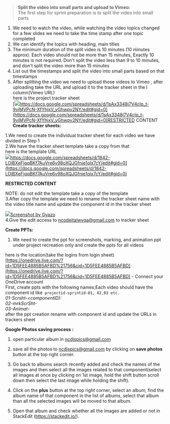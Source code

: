
>**Split the video into small parts and upload to Vimeo:**  
The first step for sprint preparation is to split the video into small parts  
1. We need to watch the video, while watching the video topics changed for a few slides we need to take the time stamp after one topic completed  
2. We can identify the topics with heading, main titles  
3. The minimum duration of the split video is 10 minutes (10 minutes approx). Each video should not be more than 15 minutes, Exactly 10 minutes is not required. Don't split the video less than 9 to 10 minutes, and don't split the video more than 15 minutes  
4. List out the timestamps and split the video into small parts based on that timestamps  
5. After splitting the video we need to upload those videos to Vimeo , after uploading take the URL and upload it to the tracker sheet in the I column(Vimeo URL)  
here is the project tracker sheet  
[![](https://developers.google.com/drive/images/drive_icon.png)https://docs.google.com/spreadsheets/d/1sAx3348j7V4cIp_t-9viMVPcN-XfYhjxV_vGhwpv2NY/edit#gid=0](https://docs.google.com/spreadsheets/d/1sAx3348j7V4cIp_t-9viMVPcN-XfYhjxV_vGhwpv2NY/edit#gid=0)RESTRICTED CONTENT  
**Create tracker sheets:**

1.We need to create the individual tracker sheet for each video we have divided in Step 1  
2.We have the tracker sheet template take a copy from that  
here is the template URL  
![](https://developers.google.com/drive/images/drive_icon.png)https://docs.google.com/spreadsheets/d/1842-LOjBXeFjqqBKf7AuVre6v98oXQJGfnie1olx7cY/edit#gid=0](https://docs.google.com/spreadsheets/d/1842-LOjBXeFjqqBKf7AuVre6v98oXQJGfnie1olx7cY/edit#gid=0)

**RESTRICTED CONTENT**

NOTE: do not edit the template take a copy of the template  
3.After copy the template we need to rename the tracker sheet name with the video title name and update the component id in the tracker sheet

[![](https://assets2.gyazo.com/favicon.ico)Screenshot by Gyazo](https://gyazo.com/e20c600d67a260f7d76ba085f23a92e4)  
4.Give the edit access to [ncodeitalwvqa@gmail.com](mailto:ncodeitalwvqa@gmail.com "mailto:ncodeitalwvqa@gmail.com") to tracker sheet  
  

**Create PPTs:**  
1. We need to create the ppt for screenshots, marking, and animation ppt under project recreation only and create the ppts for all videos

here is the location(take the logins from login sheet)  
[https://onedrive.live.com/?id=1D5FEE4885B5AFBD%21756&cid=1D5FEE4885B5AFBD](https://onedrive.live.com/?id=1D5FEE4885B5AFBD%21756&cid=1D5FEE4885B5AFBD) - Connect your OneDrive account  
First, create ppts with the following names,Each video should have the component id like` projectid-sprintid-01, 02,03 etc.`  
_01-Scrsht-<componentID):_  
_02-mrkScrSht-<componentID>_  
_03-Animat-<componentID>_  
after the ppt creation rename with component id and update the URLs in trackers sheet  
  
**Google Photos saving process :**  
1. open particular album in [ncdjspics@gmail.com](mailto:ncdjspics@gmail.com "mailto:ncdjspics@gmail.com")

2. save all the photos to [ncdjspics@gmail.com](mailto:ncdjspics@gmail.com "mailto:ncdjspics@gmail.com") by clicking on **save photos** button at the top right corner.

3. Go back to albums search recently added and check the names of the images and then select all the images related to that component(select all images at once by clicking on 1st image, hold the shift button scroll down then select the last image while holding the shift).  
4. Click on the **plus** button at the top right corner, select an album, find the album name of that component in the list of albums, select that album than all the selected images will be moved to that album.

5. Open that album and check whether all the images are added or not in StackEdit (https://stackedit.io/).
